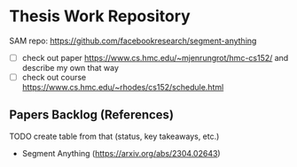 # Thesis Work Repository

SAM repo: https://github.com/facebookresearch/segment-anything

- [ ] check out paper https://www.cs.hmc.edu/~mjenrungrot/hmc-cs152/ and describe my own that way
- [ ] check out course https://www.cs.hmc.edu/~rhodes/cs152/schedule.html

## Papers Backlog (References)

TODO create table from that (status, key takeaways, etc.)

- Segment Anything (https://arxiv.org/abs/2304.02643)
